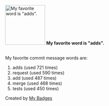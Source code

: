 <img src="https://my-badges.github.io/my-badges/favorite-word.png" alt="My favorite word is &quot;adds&quot;." title="My favorite word is &quot;adds&quot;." width="128">
<strong>My favorite word is &quot;adds&quot;.</strong>
<br><br>

My favorite commit message words are:

1. adds (used 721 times)
2. request (used 590 times)
3. add (used 487 times)
4. merge (used 468 times)
5. tests (used 450 times)


Created by <a href="https://github.com/my-badges/my-badges">My Badges</a>